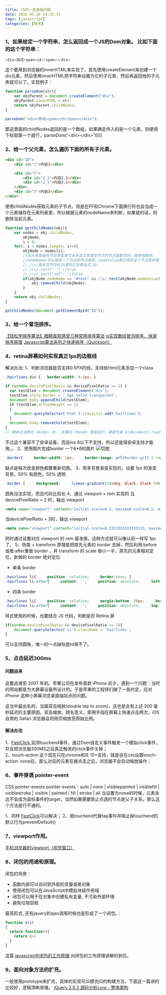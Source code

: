 ```yaml
---
title: JS的一些基础问题
date: 2016-05-26 14:35:37
tags: [javascript]
categories: [技术]
---
```


### 1、如果给定一个字符串，怎么返回成一个JS的Dom对象。 比如下面的这个字符串：

```javascript
<div>测试<span>cd</span></div>
```

这个要用到浏览器的innerHTML来实现了，首先使用createElement来创建一个div元素，然后使用innerHTML把字符串设置为它的子元素，然后再返回他的子元素就可以了。实现例子：

```javascript
function parseDom(str){
	var objParent = document.createElement("div");
	objParent.innerHTML = str;
	return objParent.childNodes;
}

parseDom("<div>测试<span>cd</span></div>");
```
那这里面的childNodes返回的是一个数组，如果确定传入的是一个元素，则使用下标取第一个就行，parseDom('&lt;div&gt;&lt;/div&gt;')[0]

### 2、给一个父元素，怎么遍历下面的所有子元素。
```html
<div id="ID">
    <div id="1">内容1</div>

    <div id="2">
        <div id="2_1">内容2.1</div>
        <div id="2_1">内容2.1</div>    
    </div>
    <div id="3">内容3</div>
</div>
```


使用childNodes获取元素的子节点，但是在FF和Chrome下面换行符也会当成一个元素储存在元素列表里，所以根据元素的nodeName来判断，如果是的话，则删除当前元素。
```javascript
function getChildNodes(obj){
	var nodes = obj.childNodes,
		objNode,
		i = 0;
	for(; i < nodes.length; i++){
		objNode = nodes[i];
		//当元素里面有节点类型是文本并且文本类型节点的节点值是空的。就把他删除。
		//nodeNames可以得到一个节点的节点类型，nodeValue表示得到这个节点里的值
		// /\s/是非空字符在JS里的正则表达式,如：
		// /\s/.test(" ") //true
		// /\s/.test("sdf") //false
		if(objNode.nodeName == "#text" && /\s/.test(objNode.nodeValue)){
			obj.removeChild(objNode);
		}
	}
	return obj.childNodes;
}

getChildNodes(document.getElementById("ID"));
```
### 3、给一个冒泡排序。
[【轻松学排序算法】眼睛直观感受几种常用排序算法](http://www.cnblogs.com/wangfupeng1988/archive/2011/12/26/2302216.html)
[js实现数组冒泡排序、快速排序原理](http://www.52codes.net/article/2331.html)
[Javascript算法系列之快速排序（Quicksort）](http://www.cnblogs.com/aaronjs/p/3539538.html)
### 4、retina屏幕如何实现真正1px的边框线
解决办法:
1、判断浏览器是否支持0.5PX的线，支持给html元素添加一个class
```css
.hairlines div {   border-width: 0.5px; }
```
```javascript
if (window.devicePixelRatio && devicePixelRatio >= 2) {
  var testElem = document.createElement('div');
  testElem.style.border = '.5px solid transparent';
  document.body.appendChild(testElem);
  if (testElem.offsetHeight == 1)
  {
    document.querySelector('html').classList.add('hairlines');
  }
  document.body.removeChild(testElem);
}
// 脚本应该放在 <body> 内， 如果在 <head> 里面运行，需要包装 $(document).ready(function() {   })
```
不过这个兼容不了安卓设备，而且ios 8以下不支持，所以还是得安卓支持才能用。。
2、使用图片完成border
一个6*6的图片
![切图](http://o7bfyflfi.bkt.clouddn.com/image/blogs/border-bg.png)

```css
.border{     border-width: 1px;     border-image: url(border.gif) 2 repeat; }
```
缺点是每次改变颜色都要重新切图。
3、用多背景渐变实现的，设置 1px 的渐变背景，50% 有颜色，50% 透明
``` css
.border {     background:     linear-gradient(180deg, black, black 50%, transparent 50%) top    left  / 100% 1px no-repeat,     linear-gradient(90deg,  black, black 50%, transparent 50%) top    right / 1px 100% no-repeat,     linear-gradient(0,      black, black 50%, transparent 50%) bottom right / 100% 1px no-repeat,     linear-gradient(-90deg, black, black 50%, transparent 50%) bottom left  / 1px 100% no-repeat; }
```
圆角没法实现，而且代码比较长
4、通过 viewport + rem 实现的
当 devicePixelRatio = 2 时，输出 viewport
```html
<meta name="viewport" content="initial-scale=0.5, maximum-scale=0.5, minimum-scale=0.5, user-scalable=no">
```
当devicePixelRatio = 3时，输出 viewport
```html
<meta name="viewport" content="initial-scale=0.3333333333333333, maximum-scale=0.3333333333333333, minimum-scale=0.3333333333333333, user-scalable=no">
```
同时通过设置对应 viewport 的 rem 基准值，这种方式就可以像以前一样写 1px 了。
5、伪类 + transform
原理是把原先元素的 border 去掉，然后利用:before或者:after重做 border ，并 transform 的 scale 缩小一半，原先的元素相对定位，新做的 border 绝对定位
* 单条 border
```css
.hairlines li{     position: relative;     border:none; }
.hairlines li:after{     content: '';     position: absolute;     left: 0;     background: #000;     width: 100%;     height: 1px;     -webkit-transform: scaleY(0.5);             transform: scaleY(0.5);     -webkit-transform-origin: 0 0; 

```

* 四条 border
```css
.hairlines li{     position: relative;     margin-bottom: 20px;     border:none; }
.hairlines li:after{     content: '';     position: absolute;     top: 0;     left: 0;     border: 1px solid #000;     -webkit-box-sizing: border-box;     box-sizing: border-box;     width: 200%;     height: 200%;     -webkit-transform: scale(0.5);     transform: scale(0.5);     -webkit-transform-origin: left top;     transform-origin: left top; }
```
样式使用的时候，也要结合 JS 代码，判断是否 Retina 屏
```javascript
if(window.devicePixelRatio && devicePixelRatio >= 2){
    document.querySelector('ul').className = 'hairlines';
}
```
可以支持圆角，唯一的一点缺陷是td用不了。

### 5、点击延迟300ms
#### 问题由来 

这要追溯至 2007 年初。苹果公司在发布首款 iPhone 前夕，遇到一个问题：当时的网站都是为大屏幕设备所设计的。于是苹果的工程师们做了一些约定，应对 iPhone 这种小屏幕浏览桌面端站点的问题。 

这当中最出名的，当属双击缩放(double tap to zoom)，这也是会有上述 300 毫秒延迟的主要原因。双击缩放，顾名思义，即用手指在屏幕上快速点击两次，iOS 自带的 Safari 浏览器会将网页缩放至原始比例。

#### 解决办法
1、[FastClick](https://github.com/ftlabs/fastclick),监测touchend事件，通过Dom自定义事件触发一个模拟click事件，并且把浏览器300MS之后真正触发的click事件关掉；   
2、touch-action 这个现在只在chrome和IE 10+支持，就是说在css设置touch-action: none后，那么对应的元素在被点击之后，浏览器不会启动缩放操作；

### 6、事件穿透 pointer-event
CSS pointer-events
pointer-events：auto | none | visiblepainted | visiblefill | visiblestroke | visible | painted | fill | stroke | all
当设置为none的时候，元素永远不会成为鼠标事件的target，当然如果需要禁止点透的节点是父子关系，那么这个方法是行不通的。

1、同样 [FastClick](https://github.com/ftlabs/fastclick)可以解决；
2、用touchend代替tap事件并阻止掉touchend的默认行为preventDefault()
### 7、viewport作用。
[手机浏览器的viewport（视觉窗口）](http://www.wufangbo.com/mobile-browser-viewport/)
### 8、闭包的用途和原理。
闭包的场景：
* 函数内部可以访问到外部的变量或者对象
* 使用闭包可以在JavaScript中模拟块级作用域
* 闭包可以用于在对象中创建私有变量, 不污染外部环境
* 避免垃圾回收

最简形式, 还有jquery的ajax调用时候也是形成了一个闭包。：
```javascript
function a(i)
{
  return function(){
    return i+1
  }
}
```
这篇 [javascript中闭包的工作原理](http://www.frontopen.com/1702.html) 对闭包的工作原理讲解的到位。
### 9、面向对象方法的扩充。
一般使用prototype来扩充，具体的实现可以模仿jQ的构建方法，下面这一篇讲的比较好，逻辑清晰易懂。
[jQuery 2.0.3 源码分析core - 整体架构](http://www.cnblogs.com/aaronjs/p/3278578.html)